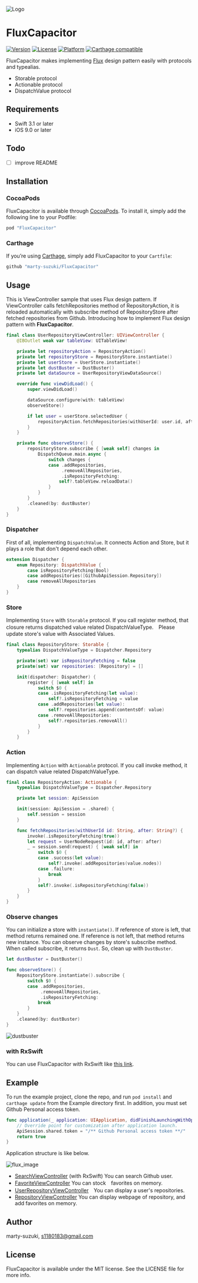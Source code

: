 ![Logo](./Images/Logo.png)

# FluxCapacitor

[![Version](https://img.shields.io/cocoapods/v/FluxCapacitor.svg?style=flat)](http://cocoapods.org/pods/FluxCapacitor)
[![License](https://img.shields.io/cocoapods/l/FluxCapacitor.svg?style=flat)](http://cocoapods.org/pods/FluxCapacitor)
[![Platform](https://img.shields.io/cocoapods/p/FluxCapacitor.svg?style=flat)](http://cocoapods.org/pods/FluxCapacitor)
[![Carthage compatible](https://img.shields.io/badge/Carthage-compatible-4BC51D.svg?style=flat)](https://github.com/Carthage/Carthage)

FluxCapacitor makes implementing [Flux](https://facebook.github.io/flux/) design pattern easily with protocols and typealias.

- Storable protocol
- Actionable protocol
- DispatchValue protocol

## Requirements

- Swift 3.1 or later
- iOS 9.0 or later

## Todo

- [ ] improve README

## Installation

### CocoaPods

FluxCapacitor is available through [CocoaPods](http://cocoapods.org). To install
it, simply add the following line to your Podfile:

```ruby
pod "FluxCapacitor"
```

### Carthage

If you’re using [Carthage](https://github.com/Carthage/Carthage), simply add FluxCapacitor to your `Cartfile`:

```ruby
github "marty-suzuki/FluxCapacitor"
```

## Usage

This is ViewController sample that uses Flux design pattern. If ViewController calls fetchRepositories method of RepositoryAction, it is reloaded automatically with subscribe method of RepositoryStore after fetched repositories from Github. Introducing how to implement Flux design pattern with **FluxCapacitor**.

```swift
final class UserRepositoryViewController: UIViewController {
    @IBOutlet weak var tableView: UITableView!

    private let repositoryAction = RepositoryAction()
    private let repositoryStore = RepositoryStore.instantiate()
    private let userStore = UserStore.instantiate()
    private let dustBuster = DustBuster()
    private let dataSource = UserRepositoryViewDataSource()

    override func viewDidLoad() {
        super.viewDidLoad()

        dataSource.configure(with: tableView)
        observeStore()

        if let user = userStore.selectedUser {
            repositoryAction.fetchRepositories(withUserId: user.id, after: nil)
        }
    }

    private func observeStore() {
        repositoryStore.subscribe { [weak self] changes in
            DispatchQueue.main.async {
                switch changes {
                case .addRepositories,
                     .removeAllRepositories,
                     .isRepositoryFetching:
                    self?.tableView.reloadData()
                }
            }
        }
        .cleaned(by: dustBuster)
    }
}
```

### Dispatcher

First of all, implementing `DispatchValue`. It connects Action and Store, but it plays a role that don't depend each other.

```swift
extension Dispatcher {
    enum Repository: DispatchValue {
        case isRepositoryFetching(Bool)
        case addRepositories([GithubApiSession.Repository])
        case removeAllRepositories
    }
}
```

### Store

Implementing `Store` with `Storable` protocol. If you call register method, that closure returns dispatched value related DispatchValueType.　Please update store's value with Associated Values.

```swift
final class RepositoryStore: Storable {
    typealias DispatchValueType = Dispatcher.Repository

    private(set) var isRepositoryFetching = false
    private(set) var repositories: [Repository] = []

    init(dispatcher: Dispatcher) {
        register { [weak self] in
            switch $0 {
            case .isRepositoryFetching(let value):
                self?.isRepositoryFetching = value
            case .addRepositories(let value):
                self?.repositories.append(contentsOf: value)
            case .removeAllRepositories:
                self?.repositories.removeAll()
            }
        }
    }
```

### Action

Implementing `Action` with `Actionable` protocol. If you call invoke method, it can dispatch value related DispatchValueType.

```swift
final class RepositoryAction: Actionable {
    typealias DispatchValueType = Dispatcher.Repository

    private let session: ApiSession

    init(session: ApiSession = .shared) {
        self.session = session
    }

    func fetchRepositories(withUserId id: String, after: String?) {
        invoke(.isRepositoryFetching(true))
        let request = UserNodeRequest(id: id, after: after)
        _ = session.send(request) { [weak self] in
            switch $0 {
            case .success(let value):
                self?.invoke(.addRepositories(value.nodes))
            case .failure:
                break
            }
            self?.invoke(.isRepositoryFetching(false))
        }
    }
}
```

### Observe changes

You can initialize a store with `instantiate()`. If reference of store is left, that method returns remained one. If reference is not left, that method returns new instance.
You can observe changes by store's subscribe method. When called subscribe, it returns `Dust`. So, clean up with `DustBuster`.

```swift
let dustBuster = DustBuster()

func observeStore() {
    RepositoryStore.instantiate().subscribe {
        switch $0 {
        case .addRepositories,
             .removeAllRepositories,
             .isRepositoryFetching:
            break
        }
    }
    .cleaned(by: dustBuster)
}
```

![dustbuster](./Images/dustbuster.png)

### with RxSwift

You can use FluxCapacitor with RxSwift like [this link](./FluxCapacitorSample/FluxCapacitorSample/Sources/Common/Flux/User/UserStore.swift).

## Example

To run the example project, clone the repo, and run `pod install` and `carthage update` from the Example directory first. In addition, you must set Github Personal access token.

```swift
func application(_ application: UIApplication, didFinishLaunchingWithOptions launchOptions: [UIApplicationLaunchOptionsKey: Any]?) -> Bool {
    // Override point for customization after application launch.
    ApiSession.shared.token = "/** Github Personal access token **/"
    return true
}
```

Application structure is like below.

![flux_image](./Images/flux_image.png)

- [SearchViewController](./FluxCapacitorSample/FluxCapacitorSample/Sources/UI/Search) (with RxSwift) You can search Github user.
- [FavoriteViewController](./FluxCapacitorSample/FluxCapacitorSample/Sources/UI/Favorite) You can stock　favorites on memory.
- [UserRepositoryViewController](./FluxCapacitorSample/FluxCapacitorSample/Sources/UI/UserRepository)　You can display a user's repositories.
- [RepositoryViewController](./FluxCapacitorSample/FluxCapacitorSample/Sources/UI/Repository) You can display webpage of repository, and add favorites on memory.

## Author

marty-suzuki, s1180183@gmail.com

## License

FluxCapacitor is available under the MIT license. See the LICENSE file for more info.
